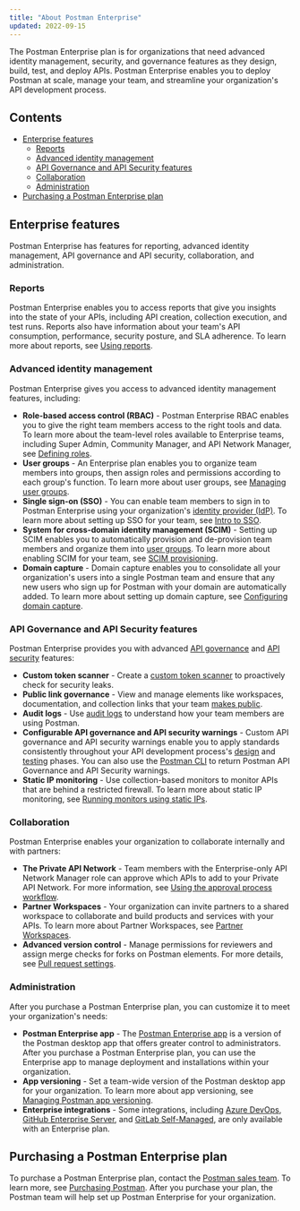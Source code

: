 ```yaml
---
title: "About Postman Enterprise"
updated: 2022-09-15
---
```


The Postman Enterprise plan is for organizations that need advanced identity management, security, and governance features as they design, build, test, and deploy APIs. Postman Enterprise enables you to deploy Postman at scale, manage your team, and streamline your organization's API development process.

## Contents

* [Enterprise features](#enterprise-features)
    * [Reports](#reports)
    * [Advanced identity management](#advanced-identity-management)
    * [API Governance and API Security features](#api-governance-and-api-security-features)
    * [Collaboration](#collaboration)
    * [Administration](#administration)
* [Purchasing a Postman Enterprise plan](#purchasing-a-postman-enterprise-plan)

## Enterprise features

Postman Enterprise has features for reporting, advanced identity management, API governance and API security, collaboration, and administration.

### Reports

Postman Enterprise enables you to access reports that give you insights into the state of your APIs, including API creation, collection execution, and test runs. Reports also have information about your team's API consumption, performance, security posture, and SLA adherence. To learn more about reports, see [Using reports](/docs/reports/reports-overview/).

### Advanced identity management

Postman Enterprise gives you access to advanced identity management features, including:

* **Role-based access control (RBAC)** - Postman Enterprise RBAC enables you to give the right team members access to the right tools and data. To learn more about the team-level roles available to Enterprise teams, including Super Admin, Community Manager, and API Network Manager, see [Defining roles](/docs/collaborating-in-postman/roles-and-permissions/#team-roles).
* **User groups** - An Enterprise plan enables you to organize team members into groups, then assign roles and permissions according to each group's function. To learn more about user groups, see [Managing user groups](/docs/administration/managing-your-team/user-groups/).
* **Single sign-on (SSO)** - You can enable team members to sign in to Postman Enterprise using your organization's [identity provider (IdP)](/docs/administration/sso/intro-sso/#identity-providers-supported). To learn more about setting up SSO for your team, see [Intro to SSO](/docs/administration/sso/intro-sso/).
* **System for cross-domain identity management (SCIM)** - Setting up SCIM enables you to automatically provision and de-provision team members and organize them into [user groups](/docs/administration/managing-your-team/user-groups/). To learn more about enabling SCIM for your team, see [SCIM provisioning](/docs/administration/scim-provisioning/scim-provisioning-overview/).
* **Domain capture** - Domain capture enables you to consolidate all your organization's users into a single Postman team and ensure that any new users who sign up for Postman with your domain are automatically added. To learn more about setting up domain capture, see [Configuring domain capture](/docs/administration/managing-your-team/configuring-domain-capture/).

### API Governance and API Security features

Postman Enterprise provides you with advanced [API governance](https://www.postman.com/api-platform/api-governance/) and [API security](https://www.postman.com/api-platform/api-security/) features:

* **Custom token scanner** - Create a [custom token scanner](/docs/administration/token-scanner/#custom-alerts) to proactively check for security leaks.
* **Public link governance** - View and manage elements like workspaces, documentation, and collection links that your team [makes public](/docs/collaborating-in-postman/manage-public-elements/).
* **Audit logs** - Use [audit logs](/docs/administration/audit-logs/) to understand how your team members are using Postman.
* **Configurable API governance and API security warnings** - Custom API governance and API security warnings enable you to apply standards consistently throughout your API development process's [design](/docs/api-governance/api-definition/api-definition-warnings/) and [testing](/docs/api-governance/api-testing/api-testing-warnings/) phases. You can also use the [Postman CLI](/docs/postman-cli/postman-cli-overview/) to return Postman API Governance and API Security warnings.
* **Static IP monitoring** - Use collection-based monitors to monitor APIs that are behind a restricted firewall. To learn more about static IP monitoring, see [Running monitors using static IPs](/docs/monitoring-your-api/using-static-IPs-to-monitor/).

### Collaboration

Postman Enterprise enables your organization to collaborate internally and with partners:

* **The Private API Network** - Team members with the Enterprise-only API Network Manager role can approve which APIs to add to your Private API Network. For more information, see [Using the approval process workflow](/docs/collaborating-in-postman/adding-private-network/#using-the-approval-process-workflow).
* **Partner Workspaces** - Your organization can invite partners to a shared workspace to collaborate and build products and services with your APIs. To learn more about Partner Workspaces, see [Partner Workspaces](/docs/collaborating-in-postman/using-workspaces/partner-workspaces/).
* **Advanced version control** - Manage permissions for reviewers and assign merge checks for forks on Postman elements. For more details, see [Pull request settings](/docs/collaborating-in-postman/using-version-control/creating-pull-requests/#pull-request-settings).

### Administration

After you purchase a Postman Enterprise plan, you can customize it to meet your organization's needs:

* **Postman Enterprise app** - The [Postman Enterprise app](/docs/administration/managing-enterprise-deployment/) is a version of the Postman desktop app that offers greater control to administrators. After you purchase a Postman Enterprise plan, you can use the Enterprise app to manage deployment and installations within your organization.
* **App versioning** - Set a team-wide version of the Postman desktop app for your organization. To learn more about app versioning, see [Managing Postman app versioning](/docs/administration/managing-enterprise-deployment/#managing-postman-app-versioning).
* **Enterprise integrations** - Some integrations, including [Azure DevOps](/docs/integrations/available-integrations/azure-devops/), [GitHub Enterprise Server](/docs/integrations/available-integrations/github/), and [GitLab Self-Managed](/docs/integrations/available-integrations/gitlab/), are only available with an Enterprise plan.

## Purchasing a Postman Enterprise plan

To purchase a Postman Enterprise plan, contact the [Postman sales team](https://www.postman.com/company/contact-sales/). To learn more, see [Purchasing Postman](/docs/administration/buying/). After you purchase your plan, the Postman team will help set up Postman Enterprise for your organization.
